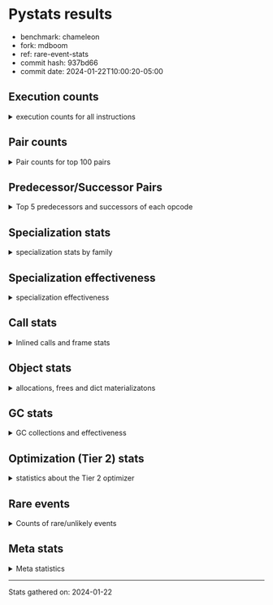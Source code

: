 
# Pystats results

- benchmark: chameleon
- fork: mdboom
- ref: rare-event-stats
- commit hash: 937bd66
- commit date: 2024-01-22T10:00:20-05:00

## Execution counts

<details>
<summary> execution counts for all instructions </summary>

|Name | Count | Self | Cumulative | Miss ratio | 
|---|---:|---:|---:|---:|
| LOAD_FAST | 366,174,080 | 21.8% | 21.8% |  |
| LOAD_CONST | 194,599,760 | 11.6% | 33.3% |  |
| STORE_FAST | 168,366,480 | 10.0% | 43.3% |  |
| PUSH_NULL | 100,496,960 | 6.0% | 49.3% |  |
| IS_OP | 91,528,960 | 5.4% | 54.8% |  |
| LOAD_GLOBAL_MODULE | 88,992,880 | 5.3% | 60.1% |  |
| LOAD_GLOBAL_BUILTIN | 87,052,580 | 5.2% | 65.2% |  |
| POP_JUMP_IF_FALSE | 72,330,320 | 4.3% | 69.5% |  |
| POP_TOP | 52,491,600 | 3.1% | 72.6% |  |
| CALL_BUILTIN_O | 52,482,300 | 3.1% | 75.8% |  |
| LOAD_FAST_LOAD_FAST | 37,136,640 | 2.2% | 78.0% |  |
| RESUME_CHECK | 35,219,040 | 2.1% | 80.1% |  |
| RETURN_VALUE | 34,574,160 | 2.1% | 82.1% |  |
| POP_JUMP_IF_TRUE | 26,241,280 | 1.6% | 83.7% |  |
| CALL_METHOD_DESCRIPTOR_FAST | 20,884,160 | 1.2% | 84.9% | 100.0% |
| LOAD_ATTR_CLASS | 20,487,660 | 1.2% | 86.1% |  |
| CALL_BOUND_METHOD_EXACT_ARGS | 20,482,420 | 1.2% | 87.4% |  |
| POP_JUMP_IF_NONE | 19,845,120 | 1.2% | 88.5% |  |
| STORE_SUBSCR | 14,727,240 | 0.9% | 89.4% |  |
| CALL_PY_EXACT_ARGS | 13,442,460 | 0.8% | 90.2% |  |
| COPY_FREE_VARS | 12,801,360 | 0.8% | 91.0% |  |
| POP_JUMP_IF_NOT_NONE | 12,801,280 | 0.8% | 91.7% |  |
| TO_BOOL_BOOL | 12,801,220 | 0.8% | 92.5% |  |
| CALL_TYPE_1 | 12,799,980 | 0.8% | 93.3% |  |
| CALL_STR_1 | 12,799,960 | 0.8% | 94.0% |  |
| CALL | 8,331,720 | 0.5% | 94.5% |  |
| CALL_BUILTIN_FAST | 8,328,760 | 0.5% | 95.0% |  |
| JUMP_FORWARD | 7,682,560 | 0.5% | 95.5% |  |
| FOR_ITER_LIST | 7,681,240 | 0.5% | 95.9% |  |
| NOP | 7,043,920 | 0.4% | 96.3% |  |
| DELETE_SUBSCR | 7,041,280 | 0.4% | 96.8% |  |
| JUMP_BACKWARD | 7,041,280 | 0.4% | 97.2% |  |
| COMPARE_OP_INT | 7,040,020 | 0.4% | 97.6% |  |
| BINARY_OP_SUBTRACT_INT | 7,039,960 | 0.4% | 98.0% |  |
| BINARY_OP | 6,401,960 | 0.4% | 98.4% |  |
| LOAD_DEREF | 6,400,160 | 0.4% | 98.8% |  |
| BINARY_OP_ADD_INT | 6,399,980 | 0.4% | 99.2% |  |
| BINARY_OP_ADD_UNICODE | 6,399,980 | 0.4% | 99.5% |  |
| INTERPRETER_EXIT | 1,287,760 | 0.1% | 99.6% |  |
| STORE_ATTR_SLOT | 1,285,040 | 0.1% | 99.7% |  |
| EXTENDED_ARG | 1,281,280 | 0.1% | 99.8% |  |
| RETURN_CONST | 645,120 | 0.0% | 99.8% |  |
| BUILD_TUPLE | 643,840 | 0.0% | 99.8% |  |
| CALL_BUILTIN_CLASS | 642,580 | 0.0% | 99.9% |  |
| GET_ITER | 641,360 | 0.0% | 99.9% |  |
| CALL_LEN | 641,260 | 0.0% | 100.0% |  |
| UNPACK_SEQUENCE_TWO_TUPLE | 641,240 | 0.0% | 100.0% |  |
| LOAD_ATTR | 14,160 | 0.0% | 100.0% |  |
| BUILD_MAP | 5,120 | 0.0% | 100.0% |  |
| BINARY_SUBSCR_GETITEM | 5,040 | 0.0% | 100.0% |  |
| MAKE_CELL | 3,840 | 0.0% | 100.0% |  |
| STORE_DEREF | 3,840 | 0.0% | 100.0% |  |
| CALL_FUNCTION_EX | 2,640 | 0.0% | 100.0% |  |
| MAKE_FUNCTION | 2,560 | 0.0% | 100.0% |  |
| DICT_MERGE | 2,560 | 0.0% | 100.0% |  |
| SET_FUNCTION_ATTRIBUTE | 2,560 | 0.0% | 100.0% |  |
| LOAD_ATTR_METHOD_NO_DICT | 2,520 | 0.0% | 100.0% |  |
| LOAD_ATTR_NONDESCRIPTOR_WITH_VALUES | 2,520 | 0.0% | 100.0% |  |
| LOAD_GLOBAL | 1,720 | 0.0% | 100.0% |  |
| FOR_ITER_RANGE | 1,340 | 0.0% | 100.0% |  |
| CALL_KW | 1,280 | 0.0% | 100.0% |  |
| CONTAINS_OP | 1,280 | 0.0% | 100.0% |  |
| BINARY_SUBSCR_DICT | 1,260 | 0.0% | 100.0% |  |
| CALL_PY_WITH_DEFAULTS | 1,260 | 0.0% | 100.0% |  |
| LOAD_ATTR_INSTANCE_VALUE | 1,260 | 0.0% | 100.0% |  |
| LOAD_ATTR_METHOD_WITH_VALUES | 1,260 | 0.0% | 100.0% |  |
| LOAD_SUPER_ATTR_ATTR | 1,260 | 0.0% | 100.0% |  |
| STORE_SUBSCR_DICT | 1,260 | 0.0% | 100.0% |  |
| RESUME | 240 | 0.0% | 100.0% |  |
| BINARY_SUBSCR | 200 | 0.0% | 100.0% |  |
| STORE_ATTR | 160 | 0.0% | 100.0% |  |
| TO_BOOL | 120 | 0.0% | 100.0% |  |
| COMPARE_OP | 120 | 0.0% | 100.0% |  |
| FOR_ITER | 120 | 0.0% | 100.0% |  |
| LOAD_ATTR_MODULE | 120 | 0.0% | 100.0% |  |
| UNPACK_SEQUENCE | 80 | 0.0% | 100.0% |  |
| BINARY_OP_SUBTRACT_FLOAT | 60 | 0.0% | 100.0% |  |
| LOAD_SUPER_ATTR | 40 | 0.0% | 100.0% |  |


</details>

## Pair counts

<details>
<summary> Pair counts for top 100 pairs </summary>

|Pair | Count | Self | Cumulative | 
|---|---:|---:|---:|
| STORE_FAST LOAD_FAST | 131,869,760 | 7.8% | 7.8% |
| LOAD_FAST PUSH_NULL | 92,812,960 | 5.5% | 13.4% |
| PUSH_NULL LOAD_CONST | 74,255,360 | 4.4% | 17.8% |
| IS_OP POP_JUMP_IF_FALSE | 59,528,960 | 3.5% | 21.3% |
| POP_JUMP_IF_FALSE LOAD_FAST | 59,528,960 | 3.5% | 24.8% |
| CALL_BUILTIN_O POP_TOP | 52,481,020 | 3.1% | 28.0% |
| LOAD_FAST LOAD_CONST | 48,009,040 | 2.9% | 30.8% |
| LOAD_CONST CALL_BUILTIN_O | 39,680,840 | 2.4% | 33.2% |
| LOAD_GLOBAL_BUILTIN IS_OP | 38,399,900 | 2.3% | 35.5% |
| LOAD_FAST LOAD_GLOBAL_BUILTIN | 38,399,800 | 2.3% | 37.7% |
| LOAD_FAST RETURN_VALUE | 33,287,760 | 2.0% | 39.7% |
| LOAD_CONST LOAD_CONST | 32,001,280 | 1.9% | 41.6% |
| LOAD_GLOBAL_MODULE IS_OP | 27,528,880 | 1.6% | 43.3% |
| LOAD_FAST LOAD_GLOBAL_MODULE | 27,528,800 | 1.6% | 44.9% |
| LOAD_GLOBAL_BUILTIN LOAD_FAST | 27,523,780 | 1.6% | 46.5% |
| STORE_FAST LOAD_CONST | 26,883,840 | 1.6% | 48.1% |
| POP_TOP LOAD_FAST | 26,246,400 | 1.6% | 49.7% |
| LOAD_GLOBAL_MODULE STORE_FAST | 26,244,940 | 1.6% | 51.3% |
| PUSH_NULL LOAD_FAST | 25,600,080 | 1.5% | 52.8% |
| CALL_METHOD_DESCRIPTOR_FAST STORE_FAST | 20,490,180 | 1.2% | 54.0% |
| LOAD_ATTR_CLASS LOAD_FAST_LOAD_FAST | 20,487,660 | 1.2% | 55.2% |
| LOAD_FAST_LOAD_FAST LOAD_GLOBAL_MODULE | 20,487,640 | 1.2% | 56.4% |
| LOAD_GLOBAL_BUILTIN LOAD_ATTR_CLASS | 20,487,640 | 1.2% | 57.6% |
| LOAD_GLOBAL_MODULE CALL_METHOD_DESCRIPTOR_FAST | 20,487,640 | 1.2% | 58.9% |
| RESUME_CHECK LOAD_GLOBAL_BUILTIN | 20,487,640 | 1.2% | 60.1% |
| CALL_BOUND_METHOD_EXACT_ARGS RESUME_CHECK | 20,482,420 | 1.2% | 61.3% |
| LOAD_CONST CALL_BOUND_METHOD_EXACT_ARGS | 20,482,280 | 1.2% | 62.5% |
| LOAD_FAST POP_JUMP_IF_NONE | 19,845,120 | 1.2% | 63.7% |
| LOAD_CONST STORE_FAST | 19,843,840 | 1.2% | 64.9% |
| LOAD_FAST LOAD_FAST | 19,843,840 | 1.2% | 66.1% |
| POP_TOP LOAD_GLOBAL_MODULE | 19,842,320 | 1.2% | 67.2% |
| RETURN_VALUE STORE_FAST | 19,202,520 | 1.1% | 68.4% |
| IS_OP POP_JUMP_IF_TRUE | 19,200,000 | 1.1% | 69.5% |
| POP_JUMP_IF_TRUE LOAD_FAST | 19,198,720 | 1.1% | 70.7% |
| LOAD_CONST STORE_SUBSCR | 14,081,320 | 0.8% | 71.5% |
| STORE_SUBSCR LOAD_FAST | 14,081,280 | 0.8% | 72.3% |
| RESUME_CHECK LOAD_FAST | 13,447,540 | 0.8% | 73.1% |
| LOAD_CONST LOAD_GLOBAL_MODULE | 13,442,360 | 0.8% | 73.9% |
| COPY_FREE_VARS RESUME_CHECK | 12,801,300 | 0.8% | 74.7% |
| LOAD_FAST POP_JUMP_IF_NOT_NONE | 12,801,280 | 0.8% | 75.5% |
| POP_JUMP_IF_NONE LOAD_FAST | 12,801,280 | 0.8% | 76.2% |
| IS_OP STORE_FAST | 12,800,000 | 0.8% | 77.0% |
| LOAD_FAST STORE_FAST | 12,800,000 | 0.8% | 77.7% |
| LOAD_FAST_LOAD_FAST IS_OP | 12,800,000 | 0.8% | 78.5% |
| POP_JUMP_IF_FALSE LOAD_GLOBAL_BUILTIN | 12,800,000 | 0.8% | 79.3% |
| POP_JUMP_IF_NOT_NONE LOAD_FAST_LOAD_FAST | 12,800,000 | 0.8% | 80.0% |
| CALL_TYPE_1 STORE_FAST | 12,799,980 | 0.8% | 80.8% |
| LOAD_FAST CALL_TYPE_1 | 12,799,960 | 0.8% | 81.5% |
| CALL_PY_EXACT_ARGS COPY_FREE_VARS | 12,799,960 | 0.8% | 82.3% |
| TO_BOOL_BOOL POP_JUMP_IF_FALSE | 12,799,960 | 0.8% | 83.1% |
| LOAD_FAST TO_BOOL_BOOL | 12,799,920 | 0.8% | 83.8% |
| LOAD_CONST LOAD_FAST | 7,687,680 | 0.5% | 84.3% |
| STORE_FAST LOAD_GLOBAL_MODULE | 7,684,880 | 0.5% | 84.7% |
| CALL_BUILTIN_FAST STORE_FAST | 7,682,480 | 0.5% | 85.2% |
| LOAD_FAST CALL | 7,043,000 | 0.4% | 85.6% |
| DELETE_SUBSCR JUMP_FORWARD | 7,041,280 | 0.4% | 86.0% |
| RETURN_VALUE LOAD_CONST | 7,041,280 | 0.4% | 86.5% |
| JUMP_FORWARD LOAD_FAST | 7,041,280 | 0.4% | 86.9% |
| LOAD_CONST DELETE_SUBSCR | 7,041,280 | 0.4% | 87.3% |
| LOAD_GLOBAL_MODULE CALL_BUILTIN_FAST | 7,041,160 | 0.4% | 87.7% |
| LOAD_CONST COMPARE_OP_INT | 7,039,960 | 0.4% | 88.1% |
| BINARY_OP_SUBTRACT_INT STORE_FAST | 7,039,960 | 0.4% | 88.5% |
| COMPARE_OP_INT POP_JUMP_IF_TRUE | 7,039,960 | 0.4% | 89.0% |
| FOR_ITER_LIST STORE_FAST | 7,039,960 | 0.4% | 89.4% |
| LOAD_CONST BINARY_OP_SUBTRACT_INT | 7,039,920 | 0.4% | 89.8% |
| LOAD_CONST CALL_PY_EXACT_ARGS | 7,039,920 | 0.4% | 90.2% |
| LOAD_FAST CALL_BUILTIN_O | 6,401,240 | 0.4% | 90.6% |
| NOP LOAD_DEREF | 6,400,080 | 0.4% | 91.0% |
| LOAD_DEREF PUSH_NULL | 6,400,080 | 0.4% | 91.4% |
| LOAD_FAST BINARY_OP | 6,400,040 | 0.4% | 91.7% |
| CALL LOAD_CONST | 6,400,000 | 0.4% | 92.1% |
| LOAD_CONST IS_OP | 6,400,000 | 0.4% | 92.5% |
| LOAD_FAST IS_OP | 6,400,000 | 0.4% | 92.9% |
| POP_JUMP_IF_NONE NOP | 6,400,000 | 0.4% | 93.3% |
| JUMP_BACKWARD FOR_ITER_LIST | 6,399,980 | 0.4% | 93.6% |
| BINARY_OP_ADD_INT STORE_FAST | 6,399,980 | 0.4% | 94.0% |
| BINARY_OP_ADD_UNICODE STORE_FAST | 6,399,980 | 0.4% | 94.4% |
| CALL_STR_1 STORE_FAST | 6,399,980 | 0.4% | 94.8% |
| RETURN_VALUE CALL_STR_1 | 6,399,960 | 0.4% | 95.2% |
| BINARY_OP CALL_BUILTIN_O | 6,399,960 | 0.4% | 95.5% |
| LOAD_CONST BINARY_OP_ADD_INT | 6,399,960 | 0.4% | 95.9% |
| LOAD_CONST LOAD_GLOBAL_BUILTIN | 6,399,960 | 0.4% | 96.3% |
| LOAD_FAST CALL_STR_1 | 6,399,960 | 0.4% | 96.7% |
| POP_JUMP_IF_TRUE LOAD_GLOBAL_BUILTIN | 6,399,960 | 0.4% | 97.1% |
| CALL_STR_1 BINARY_OP_ADD_UNICODE | 6,399,960 | 0.4% | 97.5% |
| LOAD_GLOBAL_MODULE CALL_PY_EXACT_ARGS | 6,399,960 | 0.4% | 97.8% |
| POP_TOP JUMP_BACKWARD | 5,761,280 | 0.3% | 98.2% |
| CACHE RESUME_CHECK | 1,286,360 | 0.1% | 98.3% |
| LOAD_FAST_LOAD_FAST STORE_ATTR_SLOT | 1,282,480 | 0.1% | 98.3% |
| STORE_FAST LOAD_GLOBAL_BUILTIN | 1,282,480 | 0.1% | 98.4% |
| RETURN_VALUE PUSH_NULL | 1,281,280 | 0.1% | 98.5% |
| RETURN_VALUE INTERPRETER_EXIT | 645,200 | 0.0% | 98.5% |
| LOAD_GLOBAL_MODULE LOAD_FAST | 645,040 | 0.0% | 98.6% |
| LOAD_FAST CALL_BUILTIN_FAST | 643,720 | 0.0% | 98.6% |
| RETURN_CONST INTERPRETER_EXIT | 642,560 | 0.0% | 98.6% |
| LOAD_GLOBAL_MODULE LOAD_FAST_LOAD_FAST | 642,520 | 0.0% | 98.7% |
| STORE_ATTR_SLOT RETURN_CONST | 642,520 | 0.0% | 98.7% |
| CALL_PY_EXACT_ARGS RESUME_CHECK | 642,500 | 0.0% | 98.7% |
| CALL STORE_FAST | 641,600 | 0.0% | 98.8% |
| PUSH_NULL CALL | 641,520 | 0.0% | 98.8% |


</details>

## Predecessor/Successor Pairs

<details>
<summary> Top 5 predecessors and successors of each opcode </summary>

### CACHE

<details>
<summary> Successors and predecessors for CACHE </summary>

|Successors | Count | Percentage | 
|---|---:|---:|
| RESUME_CHECK | 1,286,360 | 99.9% |
| COPY_FREE_VARS | 1,280 | 0.1% |
| RESUME | 120 | 0.0% |


</details>

### BINARY_SUBSCR

<details>
<summary> Successors and predecessors for BINARY_SUBSCR </summary>

|Predecessors | Count | Percentage | 
|---|---:|---:|
| LOAD_CONST | 200 | 100.0% |

|Successors | Count | Percentage | 
|---|---:|---:|
| BINARY_SUBSCR_GETITEM | 80 | 40.0% |
| STORE_FAST | 60 | 30.0% |
| STORE_DEREF | 40 | 20.0% |
| BINARY_SUBSCR_DICT | 20 | 10.0% |


</details>

### DELETE_SUBSCR

<details>
<summary> Successors and predecessors for DELETE_SUBSCR </summary>

|Predecessors | Count | Percentage | 
|---|---:|---:|
| LOAD_CONST | 7,041,280 | 100.0% |

|Successors | Count | Percentage | 
|---|---:|---:|
| JUMP_FORWARD | 7,041,280 | 100.0% |


</details>

### GET_ITER

<details>
<summary> Successors and predecessors for GET_ITER </summary>

|Predecessors | Count | Percentage | 
|---|---:|---:|
| LOAD_FAST | 641,360 | 100.0% |

|Successors | Count | Percentage | 
|---|---:|---:|
| FOR_ITER_LIST | 639,980 | 99.8% |
| EXTENDED_ARG | 1,280 | 0.2% |
| FOR_ITER_RANGE | 60 | 0.0% |
| FOR_ITER | 40 | 0.0% |


</details>

### INTERPRETER_EXIT

<details>
<summary> Successors and predecessors for INTERPRETER_EXIT </summary>

|Predecessors | Count | Percentage | 
|---|---:|---:|
| RETURN_VALUE | 645,200 | 50.1% |
| RETURN_CONST | 642,560 | 49.9% |


</details>

### MAKE_FUNCTION

<details>
<summary> Successors and predecessors for MAKE_FUNCTION </summary>

|Predecessors | Count | Percentage | 
|---|---:|---:|
| LOAD_CONST | 2,560 | 100.0% |

|Successors | Count | Percentage | 
|---|---:|---:|
| SET_FUNCTION_ATTRIBUTE | 2,560 | 100.0% |


</details>

### NOP

<details>
<summary> Successors and predecessors for NOP </summary>

|Predecessors | Count | Percentage | 
|---|---:|---:|
| POP_JUMP_IF_NONE | 6,400,000 | 90.9% |
| RESUME_CHECK | 641,260 | 9.1% |
| STORE_FAST | 2,560 | 0.0% |
| POP_TOP | 80 | 0.0% |
| RESUME | 20 | 0.0% |

|Successors | Count | Percentage | 
|---|---:|---:|
| LOAD_DEREF | 6,400,080 | 90.9% |
| LOAD_GLOBAL_BUILTIN | 639,960 | 9.1% |
| LOAD_FAST | 2,560 | 0.0% |
| LOAD_GLOBAL_MODULE | 1,280 | 0.0% |
| LOAD_GLOBAL | 40 | 0.0% |


</details>

### POP_TOP

<details>
<summary> Successors and predecessors for POP_TOP </summary>

|Predecessors | Count | Percentage | 
|---|---:|---:|
| CALL_BUILTIN_O | 52,481,020 | 100.0% |
| CALL_BUILTIN_FAST | 6,300 | 0.0% |
| RETURN_CONST | 2,560 | 0.0% |
| CALL | 1,720 | 0.0% |

|Successors | Count | Percentage | 
|---|---:|---:|
| LOAD_FAST | 26,246,400 | 50.0% |
| LOAD_GLOBAL_MODULE | 19,842,320 | 37.8% |
| JUMP_BACKWARD | 5,761,280 | 11.0% |
| EXTENDED_ARG | 638,720 | 1.2% |
| LOAD_CONST | 1,280 | 0.0% |


</details>

### PUSH_NULL

<details>
<summary> Successors and predecessors for PUSH_NULL </summary>

|Predecessors | Count | Percentage | 
|---|---:|---:|
| LOAD_FAST | 92,812,960 | 92.4% |
| LOAD_DEREF | 6,400,080 | 6.4% |
| RETURN_VALUE | 1,281,280 | 1.3% |
| LOAD_ATTR | 1,300 | 0.0% |
| LOAD_SUPER_ATTR_ATTR | 1,260 | 0.0% |

|Successors | Count | Percentage | 
|---|---:|---:|
| LOAD_CONST | 74,255,360 | 73.9% |
| LOAD_FAST | 25,600,080 | 25.5% |
| CALL | 641,520 | 0.6% |


</details>

### RETURN_VALUE

<details>
<summary> Successors and predecessors for RETURN_VALUE </summary>

|Predecessors | Count | Percentage | 
|---|---:|---:|
| LOAD_FAST | 33,287,760 | 96.3% |
| BUILD_TUPLE | 641,280 | 1.9% |
| CALL_BUILTIN_FAST | 639,980 | 1.9% |
| CALL_FUNCTION_EX | 2,560 | 0.0% |
| RETURN_VALUE | 1,280 | 0.0% |

|Successors | Count | Percentage | 
|---|---:|---:|
| STORE_FAST | 19,202,520 | 55.5% |
| LOAD_CONST | 7,041,280 | 20.4% |
| CALL_STR_1 | 6,399,960 | 18.5% |
| PUSH_NULL | 1,281,280 | 3.7% |
| INTERPRETER_EXIT | 645,200 | 1.9% |


</details>

### STORE_SUBSCR

<details>
<summary> Successors and predecessors for STORE_SUBSCR </summary>

|Predecessors | Count | Percentage | 
|---|---:|---:|
| LOAD_CONST | 14,081,320 | 95.6% |
| LOAD_FAST_LOAD_FAST | 641,280 | 4.4% |
| STORE_SUBSCR | 4,640 | 0.0% |

|Successors | Count | Percentage | 
|---|---:|---:|
| LOAD_FAST | 14,081,280 | 95.6% |
| LOAD_FAST_LOAD_FAST | 641,280 | 4.4% |
| STORE_SUBSCR | 4,640 | 0.0% |
| LOAD_GLOBAL | 20 | 0.0% |
| STORE_SUBSCR_DICT | 20 | 0.0% |


</details>

### TO_BOOL

<details>
<summary> Successors and predecessors for TO_BOOL </summary>

|Predecessors | Count | Percentage | 
|---|---:|---:|
| LOAD_FAST | 80 | 66.7% |
| LOAD_ATTR | 40 | 33.3% |

|Successors | Count | Percentage | 
|---|---:|---:|
| TO_BOOL_BOOL | 60 | 50.0% |
| POP_JUMP_IF_FALSE | 40 | 33.3% |
| POP_JUMP_IF_TRUE | 20 | 16.7% |


</details>

### BINARY_OP

<details>
<summary> Successors and predecessors for BINARY_OP </summary>

|Predecessors | Count | Percentage | 
|---|---:|---:|
| LOAD_FAST | 6,400,040 | 100.0% |
| BINARY_OP | 1,760 | 0.0% |
| LOAD_CONST | 120 | 0.0% |
| CALL | 20 | 0.0% |
| CALL_STR_1 | 20 | 0.0% |

|Successors | Count | Percentage | 
|---|---:|---:|
| CALL_BUILTIN_O | 6,399,960 | 100.0% |
| BINARY_OP | 1,760 | 0.0% |
| STORE_FAST | 100 | 0.0% |
| CALL | 40 | 0.0% |
| BINARY_OP_SUBTRACT_INT | 40 | 0.0% |


</details>

### BUILD_MAP

<details>
<summary> Successors and predecessors for BUILD_MAP </summary>

|Predecessors | Count | Percentage | 
|---|---:|---:|
| LOAD_CONST | 2,560 | 50.0% |
| STORE_FAST | 1,280 | 25.0% |
| LOAD_GLOBAL_MODULE | 1,260 | 24.6% |
| LOAD_GLOBAL | 20 | 0.4% |

|Successors | Count | Percentage | 
|---|---:|---:|
| LOAD_FAST | 2,560 | 50.0% |
| CALL | 1,280 | 25.0% |
| STORE_FAST | 1,280 | 25.0% |


</details>

### BUILD_TUPLE

<details>
<summary> Successors and predecessors for BUILD_TUPLE </summary>

|Predecessors | Count | Percentage | 
|---|---:|---:|
| LOAD_FAST_LOAD_FAST | 641,280 | 99.6% |
| LOAD_FAST | 2,560 | 0.4% |

|Successors | Count | Percentage | 
|---|---:|---:|
| RETURN_VALUE | 641,280 | 99.6% |
| LOAD_CONST | 2,560 | 0.4% |


</details>

### CALL

<details>
<summary> Successors and predecessors for CALL </summary>

|Predecessors | Count | Percentage | 
|---|---:|---:|
| LOAD_FAST | 7,043,000 | 84.5% |
| PUSH_NULL | 641,520 | 7.7% |
| LOAD_FAST_LOAD_FAST | 641,320 | 7.7% |
| CALL | 3,240 | 0.0% |
| BUILD_MAP | 1,280 | 0.0% |

|Successors | Count | Percentage | 
|---|---:|---:|
| LOAD_CONST | 6,400,000 | 76.8% |
| STORE_FAST | 641,600 | 7.7% |
| LOAD_FAST_LOAD_FAST | 641,280 | 7.7% |
| UNPACK_SEQUENCE_TWO_TUPLE | 641,200 | 7.7% |
| CALL | 3,240 | 0.0% |


</details>

### CALL_FUNCTION_EX

<details>
<summary> Successors and predecessors for CALL_FUNCTION_EX </summary>

|Predecessors | Count | Percentage | 
|---|---:|---:|
| DICT_MERGE | 2,560 | 97.0% |
| LOAD_FAST | 80 | 3.0% |

|Successors | Count | Percentage | 
|---|---:|---:|
| RETURN_VALUE | 2,560 | 97.0% |
| COPY_FREE_VARS | 80 | 3.0% |


</details>

### CALL_KW

<details>
<summary> Successors and predecessors for CALL_KW </summary>

|Predecessors | Count | Percentage | 
|---|---:|---:|
| LOAD_CONST | 1,280 | 100.0% |

|Successors | Count | Percentage | 
|---|---:|---:|
| CALL_BUILTIN_FAST | 1,240 | 96.9% |
| CALL | 40 | 3.1% |


</details>

### COMPARE_OP

<details>
<summary> Successors and predecessors for COMPARE_OP </summary>

|Predecessors | Count | Percentage | 
|---|---:|---:|
| LOAD_CONST | 120 | 100.0% |

|Successors | Count | Percentage | 
|---|---:|---:|
| COMPARE_OP_INT | 60 | 50.0% |
| POP_JUMP_IF_TRUE | 40 | 33.3% |
| POP_JUMP_IF_FALSE | 20 | 16.7% |


</details>

### CONTAINS_OP

<details>
<summary> Successors and predecessors for CONTAINS_OP </summary>

|Predecessors | Count | Percentage | 
|---|---:|---:|
| LOAD_FAST | 1,280 | 100.0% |

|Successors | Count | Percentage | 
|---|---:|---:|
| POP_JUMP_IF_FALSE | 1,280 | 100.0% |


</details>

### COPY_FREE_VARS

<details>
<summary> Successors and predecessors for COPY_FREE_VARS </summary>

|Predecessors | Count | Percentage | 
|---|---:|---:|
| CALL_PY_EXACT_ARGS | 12,799,960 | 100.0% |
| CACHE | 1,280 | 0.0% |
| CALL_FUNCTION_EX | 80 | 0.0% |
| CALL | 40 | 0.0% |

|Successors | Count | Percentage | 
|---|---:|---:|
| RESUME_CHECK | 12,801,300 | 100.0% |
| RESUME | 60 | 0.0% |


</details>

### DICT_MERGE

<details>
<summary> Successors and predecessors for DICT_MERGE </summary>

|Predecessors | Count | Percentage | 
|---|---:|---:|
| LOAD_FAST | 2,560 | 100.0% |

|Successors | Count | Percentage | 
|---|---:|---:|
| CALL_FUNCTION_EX | 2,560 | 100.0% |


</details>

### EXTENDED_ARG

<details>
<summary> Successors and predecessors for EXTENDED_ARG </summary>

|Predecessors | Count | Percentage | 
|---|---:|---:|
| JUMP_BACKWARD | 640,000 | 50.0% |
| POP_TOP | 638,720 | 49.9% |
| GET_ITER | 1,280 | 0.1% |
| POP_JUMP_IF_TRUE | 1,280 | 0.1% |

|Successors | Count | Percentage | 
|---|---:|---:|
| FOR_ITER_LIST | 641,240 | 50.0% |
| JUMP_BACKWARD | 640,000 | 50.0% |
| FOR_ITER | 40 | 0.0% |


</details>

### FOR_ITER

<details>
<summary> Successors and predecessors for FOR_ITER </summary>

|Predecessors | Count | Percentage | 
|---|---:|---:|
| GET_ITER | 40 | 33.3% |
| EXTENDED_ARG | 40 | 33.3% |
| JUMP_BACKWARD | 40 | 33.3% |

|Successors | Count | Percentage | 
|---|---:|---:|
| STORE_FAST | 60 | 50.0% |
| FOR_ITER_LIST | 40 | 33.3% |
| FOR_ITER_RANGE | 20 | 16.7% |


</details>

### IS_OP

<details>
<summary> Successors and predecessors for IS_OP </summary>

|Predecessors | Count | Percentage | 
|---|---:|---:|
| LOAD_GLOBAL_BUILTIN | 38,399,900 | 42.0% |
| LOAD_GLOBAL_MODULE | 27,528,880 | 30.1% |
| LOAD_FAST_LOAD_FAST | 12,800,000 | 14.0% |
| LOAD_CONST | 6,400,000 | 7.0% |
| LOAD_FAST | 6,400,000 | 7.0% |

|Successors | Count | Percentage | 
|---|---:|---:|
| POP_JUMP_IF_FALSE | 59,528,960 | 65.0% |
| POP_JUMP_IF_TRUE | 19,200,000 | 21.0% |
| STORE_FAST | 12,800,000 | 14.0% |


</details>

### JUMP_BACKWARD

<details>
<summary> Successors and predecessors for JUMP_BACKWARD </summary>

|Predecessors | Count | Percentage | 
|---|---:|---:|
| POP_TOP | 5,761,280 | 81.8% |
| EXTENDED_ARG | 640,000 | 9.1% |
| POP_JUMP_IF_TRUE | 640,000 | 9.1% |

|Successors | Count | Percentage | 
|---|---:|---:|
| FOR_ITER_LIST | 6,399,980 | 90.9% |
| EXTENDED_ARG | 640,000 | 9.1% |
| FOR_ITER_RANGE | 1,260 | 0.0% |
| FOR_ITER | 40 | 0.0% |


</details>

### JUMP_FORWARD

<details>
<summary> Successors and predecessors for JUMP_FORWARD </summary>

|Predecessors | Count | Percentage | 
|---|---:|---:|
| DELETE_SUBSCR | 7,041,280 | 91.7% |
| CALL_BUILTIN_CLASS | 641,260 | 8.3% |
| CALL | 20 | 0.0% |

|Successors | Count | Percentage | 
|---|---:|---:|
| LOAD_FAST | 7,041,280 | 91.7% |
| STORE_FAST | 641,280 | 8.3% |


</details>

### LOAD_ATTR

<details>
<summary> Successors and predecessors for LOAD_ATTR </summary>

|Predecessors | Count | Percentage | 
|---|---:|---:|
| LOAD_FAST | 13,040 | 92.1% |
| LOAD_ATTR | 1,000 | 7.1% |
| LOAD_GLOBAL | 60 | 0.4% |
| LOAD_GLOBAL_MODULE | 40 | 0.3% |
| LOAD_GLOBAL_BUILTIN | 20 | 0.1% |

|Successors | Count | Percentage | 
|---|---:|---:|
| STORE_FAST | 6,440 | 45.5% |
| LOAD_FAST | 2,560 | 18.1% |
| PUSH_NULL | 1,300 | 9.2% |
| CALL_BUILTIN_CLASS | 1,240 | 8.8% |
| TO_BOOL_BOOL | 1,240 | 8.8% |


</details>

### LOAD_CONST

<details>
<summary> Successors and predecessors for LOAD_CONST </summary>

|Predecessors | Count | Percentage | 
|---|---:|---:|
| PUSH_NULL | 74,255,360 | 38.2% |
| LOAD_FAST | 48,009,040 | 24.7% |
| LOAD_CONST | 32,001,280 | 16.4% |
| STORE_FAST | 26,883,840 | 13.8% |
| RETURN_VALUE | 7,041,280 | 3.6% |

|Successors | Count | Percentage | 
|---|---:|---:|
| CALL_BUILTIN_O | 39,680,840 | 20.4% |
| LOAD_CONST | 32,001,280 | 16.4% |
| CALL_BOUND_METHOD_EXACT_ARGS | 20,482,280 | 10.5% |
| STORE_FAST | 19,843,840 | 10.2% |
| STORE_SUBSCR | 14,081,320 | 7.2% |


</details>

### LOAD_DEREF

<details>
<summary> Successors and predecessors for LOAD_DEREF </summary>

|Predecessors | Count | Percentage | 
|---|---:|---:|
| NOP | 6,400,080 | 100.0% |
| STORE_FAST | 80 | 0.0% |

|Successors | Count | Percentage | 
|---|---:|---:|
| PUSH_NULL | 6,400,080 | 100.0% |
| STORE_FAST | 80 | 0.0% |


</details>

### LOAD_FAST

<details>
<summary> Successors and predecessors for LOAD_FAST </summary>

|Predecessors | Count | Percentage | 
|---|---:|---:|
| STORE_FAST | 131,869,760 | 36.0% |
| POP_JUMP_IF_FALSE | 59,528,960 | 16.3% |
| LOAD_GLOBAL_BUILTIN | 27,523,780 | 7.5% |
| POP_TOP | 26,246,400 | 7.2% |
| PUSH_NULL | 25,600,080 | 7.0% |

|Successors | Count | Percentage | 
|---|---:|---:|
| PUSH_NULL | 92,812,960 | 25.3% |
| LOAD_CONST | 48,009,040 | 13.1% |
| LOAD_GLOBAL_BUILTIN | 38,399,800 | 10.5% |
| RETURN_VALUE | 33,287,760 | 9.1% |
| LOAD_GLOBAL_MODULE | 27,528,800 | 7.5% |


</details>

### LOAD_FAST_LOAD_FAST

<details>
<summary> Successors and predecessors for LOAD_FAST_LOAD_FAST </summary>

|Predecessors | Count | Percentage | 
|---|---:|---:|
| LOAD_ATTR_CLASS | 20,487,660 | 55.2% |
| POP_JUMP_IF_NOT_NONE | 12,800,000 | 34.5% |
| LOAD_GLOBAL_MODULE | 642,520 | 1.7% |
| STORE_SUBSCR | 641,280 | 1.7% |
| CALL | 641,280 | 1.7% |

|Successors | Count | Percentage | 
|---|---:|---:|
| LOAD_GLOBAL_MODULE | 20,487,640 | 55.2% |
| IS_OP | 12,800,000 | 34.5% |
| STORE_ATTR_SLOT | 1,282,480 | 3.5% |
| CALL | 641,320 | 1.7% |
| STORE_SUBSCR | 641,280 | 1.7% |


</details>

### LOAD_GLOBAL

<details>
<summary> Successors and predecessors for LOAD_GLOBAL </summary>

|Predecessors | Count | Percentage | 
|---|---:|---:|
| LOAD_FAST | 360 | 20.9% |
| STORE_FAST | 320 | 18.6% |
| POP_TOP | 240 | 14.0% |
| LOAD_CONST | 240 | 14.0% |
| POP_JUMP_IF_FALSE | 120 | 7.0% |

|Successors | Count | Percentage | 
|---|---:|---:|
| LOAD_GLOBAL_MODULE | 560 | 32.6% |
| LOAD_GLOBAL_BUILTIN | 300 | 17.4% |
| LOAD_FAST | 220 | 12.8% |
| IS_OP | 180 | 10.5% |
| STORE_FAST | 180 | 10.5% |


</details>

### LOAD_SUPER_ATTR

<details>
<summary> Successors and predecessors for LOAD_SUPER_ATTR </summary>

|Predecessors | Count | Percentage | 
|---|---:|---:|
| LOAD_FAST | 40 | 100.0% |

|Successors | Count | Percentage | 
|---|---:|---:|
| PUSH_NULL | 20 | 50.0% |
| LOAD_SUPER_ATTR_ATTR | 20 | 50.0% |


</details>

### MAKE_CELL

<details>
<summary> Successors and predecessors for MAKE_CELL </summary>

|Predecessors | Count | Percentage | 
|---|---:|---:|
| MAKE_CELL | 2,560 | 66.7% |
| CALL_PY_WITH_DEFAULTS | 1,260 | 32.8% |
| CALL | 20 | 0.5% |

|Successors | Count | Percentage | 
|---|---:|---:|
| MAKE_CELL | 2,560 | 66.7% |
| RESUME_CHECK | 1,260 | 32.8% |
| RESUME | 20 | 0.5% |


</details>

### POP_JUMP_IF_FALSE

<details>
<summary> Successors and predecessors for POP_JUMP_IF_FALSE </summary>

|Predecessors | Count | Percentage | 
|---|---:|---:|
| IS_OP | 59,528,960 | 82.3% |
| TO_BOOL_BOOL | 12,799,960 | 17.7% |
| CONTAINS_OP | 1,280 | 0.0% |
| COMPARE_OP_INT | 60 | 0.0% |
| TO_BOOL | 40 | 0.0% |

|Successors | Count | Percentage | 
|---|---:|---:|
| LOAD_FAST | 59,528,960 | 82.3% |
| LOAD_GLOBAL_BUILTIN | 12,800,000 | 17.7% |
| LOAD_GLOBAL_MODULE | 1,240 | 0.0% |
| LOAD_GLOBAL | 120 | 0.0% |


</details>

### POP_JUMP_IF_NONE

<details>
<summary> Successors and predecessors for POP_JUMP_IF_NONE </summary>

|Predecessors | Count | Percentage | 
|---|---:|---:|
| LOAD_FAST | 19,845,120 | 100.0% |

|Successors | Count | Percentage | 
|---|---:|---:|
| LOAD_FAST | 12,801,280 | 64.5% |
| NOP | 6,400,000 | 32.2% |
| LOAD_GLOBAL_BUILTIN | 641,240 | 3.2% |
| LOAD_CONST | 1,280 | 0.0% |
| LOAD_GLOBAL_MODULE | 1,240 | 0.0% |


</details>

### POP_JUMP_IF_NOT_NONE

<details>
<summary> Successors and predecessors for POP_JUMP_IF_NOT_NONE </summary>

|Predecessors | Count | Percentage | 
|---|---:|---:|
| LOAD_FAST | 12,801,280 | 100.0% |

|Successors | Count | Percentage | 
|---|---:|---:|
| LOAD_FAST_LOAD_FAST | 12,800,000 | 100.0% |
| LOAD_FAST | 1,280 | 0.0% |


</details>

### POP_JUMP_IF_TRUE

<details>
<summary> Successors and predecessors for POP_JUMP_IF_TRUE </summary>

|Predecessors | Count | Percentage | 
|---|---:|---:|
| IS_OP | 19,200,000 | 73.2% |
| COMPARE_OP_INT | 7,039,960 | 26.8% |
| TO_BOOL_BOOL | 1,260 | 0.0% |
| COMPARE_OP | 40 | 0.0% |
| TO_BOOL | 20 | 0.0% |

|Successors | Count | Percentage | 
|---|---:|---:|
| LOAD_FAST | 19,198,720 | 73.2% |
| LOAD_GLOBAL_BUILTIN | 6,399,960 | 24.4% |
| JUMP_BACKWARD | 640,000 | 2.4% |
| EXTENDED_ARG | 1,280 | 0.0% |
| RETURN_CONST | 1,280 | 0.0% |


</details>

### RETURN_CONST

<details>
<summary> Successors and predecessors for RETURN_CONST </summary>

|Predecessors | Count | Percentage | 
|---|---:|---:|
| STORE_ATTR_SLOT | 642,520 | 99.6% |
| POP_TOP | 1,280 | 0.2% |
| POP_JUMP_IF_TRUE | 1,280 | 0.2% |
| STORE_ATTR | 40 | 0.0% |

|Successors | Count | Percentage | 
|---|---:|---:|
| INTERPRETER_EXIT | 642,560 | 99.6% |
| POP_TOP | 2,560 | 0.4% |


</details>

### SET_FUNCTION_ATTRIBUTE

<details>
<summary> Successors and predecessors for SET_FUNCTION_ATTRIBUTE </summary>

|Predecessors | Count | Percentage | 
|---|---:|---:|
| MAKE_FUNCTION | 2,560 | 100.0% |

|Successors | Count | Percentage | 
|---|---:|---:|
| STORE_FAST | 2,560 | 100.0% |


</details>

### STORE_ATTR

<details>
<summary> Successors and predecessors for STORE_ATTR </summary>

|Predecessors | Count | Percentage | 
|---|---:|---:|
| LOAD_FAST | 80 | 50.0% |
| LOAD_FAST_LOAD_FAST | 80 | 50.0% |

|Successors | Count | Percentage | 
|---|---:|---:|
| STORE_ATTR_SLOT | 80 | 50.0% |
| RETURN_CONST | 40 | 25.0% |
| LOAD_FAST | 20 | 12.5% |
| LOAD_FAST_LOAD_FAST | 20 | 12.5% |


</details>

### STORE_DEREF

<details>
<summary> Successors and predecessors for STORE_DEREF </summary>

|Predecessors | Count | Percentage | 
|---|---:|---:|
| RETURN_VALUE | 2,520 | 65.6% |
| LOAD_GLOBAL_MODULE | 1,260 | 32.8% |
| BINARY_SUBSCR | 40 | 1.0% |
| LOAD_GLOBAL | 20 | 0.5% |

|Successors | Count | Percentage | 
|---|---:|---:|
| LOAD_FAST | 3,840 | 100.0% |


</details>

### STORE_FAST

<details>
<summary> Successors and predecessors for STORE_FAST </summary>

|Predecessors | Count | Percentage | 
|---|---:|---:|
| LOAD_GLOBAL_MODULE | 26,244,940 | 15.6% |
| CALL_METHOD_DESCRIPTOR_FAST | 20,490,180 | 12.2% |
| LOAD_CONST | 19,843,840 | 11.8% |
| RETURN_VALUE | 19,202,520 | 11.4% |
| IS_OP | 12,800,000 | 7.6% |

|Successors | Count | Percentage | 
|---|---:|---:|
| LOAD_FAST | 131,869,760 | 78.3% |
| LOAD_CONST | 26,883,840 | 16.0% |
| LOAD_GLOBAL_MODULE | 7,684,880 | 4.6% |
| LOAD_GLOBAL_BUILTIN | 1,282,480 | 0.8% |
| STORE_FAST | 641,280 | 0.4% |


</details>

### UNPACK_SEQUENCE

<details>
<summary> Successors and predecessors for UNPACK_SEQUENCE </summary>

|Predecessors | Count | Percentage | 
|---|---:|---:|
| CALL | 80 | 100.0% |

|Successors | Count | Percentage | 
|---|---:|---:|
| STORE_FAST | 40 | 50.0% |
| UNPACK_SEQUENCE_TWO_TUPLE | 40 | 50.0% |


</details>

### RESUME

<details>
<summary> Successors and predecessors for RESUME </summary>

|Predecessors | Count | Percentage | 
|---|---:|---:|
| CACHE | 120 | 50.0% |
| COPY_FREE_VARS | 60 | 25.0% |
| CALL | 40 | 16.7% |
| MAKE_CELL | 20 | 8.3% |

|Successors | Count | Percentage | 
|---|---:|---:|
| LOAD_FAST | 140 | 58.3% |
| LOAD_GLOBAL | 60 | 25.0% |
| NOP | 20 | 8.3% |
| LOAD_FAST_LOAD_FAST | 20 | 8.3% |


</details>

### BINARY_OP_ADD_INT

<details>
<summary> Successors and predecessors for BINARY_OP_ADD_INT </summary>

|Predecessors | Count | Percentage | 
|---|---:|---:|
| LOAD_CONST | 6,399,960 | 100.0% |
| BINARY_OP | 20 | 0.0% |

|Successors | Count | Percentage | 
|---|---:|---:|
| STORE_FAST | 6,399,980 | 100.0% |


</details>

### BINARY_OP_ADD_UNICODE

<details>
<summary> Successors and predecessors for BINARY_OP_ADD_UNICODE </summary>

|Predecessors | Count | Percentage | 
|---|---:|---:|
| CALL_STR_1 | 6,399,960 | 100.0% |
| BINARY_OP | 20 | 0.0% |

|Successors | Count | Percentage | 
|---|---:|---:|
| STORE_FAST | 6,399,980 | 100.0% |


</details>

### BINARY_OP_SUBTRACT_FLOAT

<details>
<summary> Successors and predecessors for BINARY_OP_SUBTRACT_FLOAT </summary>

|Predecessors | Count | Percentage | 
|---|---:|---:|
| LOAD_FAST | 40 | 66.7% |
| BINARY_OP | 20 | 33.3% |

|Successors | Count | Percentage | 
|---|---:|---:|
| STORE_FAST | 60 | 100.0% |


</details>

### BINARY_OP_SUBTRACT_INT

<details>
<summary> Successors and predecessors for BINARY_OP_SUBTRACT_INT </summary>

|Predecessors | Count | Percentage | 
|---|---:|---:|
| LOAD_CONST | 7,039,920 | 100.0% |
| BINARY_OP | 40 | 0.0% |

|Successors | Count | Percentage | 
|---|---:|---:|
| STORE_FAST | 7,039,960 | 100.0% |


</details>

### BINARY_SUBSCR_DICT

<details>
<summary> Successors and predecessors for BINARY_SUBSCR_DICT </summary>

|Predecessors | Count | Percentage | 
|---|---:|---:|
| LOAD_CONST | 1,240 | 98.4% |
| BINARY_SUBSCR | 20 | 1.6% |

|Successors | Count | Percentage | 
|---|---:|---:|
| STORE_FAST | 1,260 | 100.0% |


</details>

### BINARY_SUBSCR_GETITEM

<details>
<summary> Successors and predecessors for BINARY_SUBSCR_GETITEM </summary>

|Predecessors | Count | Percentage | 
|---|---:|---:|
| LOAD_CONST | 4,960 | 98.4% |
| BINARY_SUBSCR | 80 | 1.6% |

|Successors | Count | Percentage | 
|---|---:|---:|
| RESUME_CHECK | 5,040 | 100.0% |


</details>

### CALL_BOUND_METHOD_EXACT_ARGS

<details>
<summary> Successors and predecessors for CALL_BOUND_METHOD_EXACT_ARGS </summary>

|Predecessors | Count | Percentage | 
|---|---:|---:|
| LOAD_CONST | 20,482,280 | 100.0% |
| CALL | 140 | 0.0% |

|Successors | Count | Percentage | 
|---|---:|---:|
| RESUME_CHECK | 20,482,420 | 100.0% |


</details>

### CALL_BUILTIN_CLASS

<details>
<summary> Successors and predecessors for CALL_BUILTIN_CLASS </summary>

|Predecessors | Count | Percentage | 
|---|---:|---:|
| LOAD_FAST | 641,280 | 99.8% |
| LOAD_ATTR | 1,240 | 0.2% |
| CALL | 60 | 0.0% |

|Successors | Count | Percentage | 
|---|---:|---:|
| JUMP_FORWARD | 641,260 | 99.8% |
| STORE_FAST | 1,320 | 0.2% |


</details>

### CALL_BUILTIN_FAST

<details>
<summary> Successors and predecessors for CALL_BUILTIN_FAST </summary>

|Predecessors | Count | Percentage | 
|---|---:|---:|
| LOAD_GLOBAL_MODULE | 7,041,160 | 84.5% |
| LOAD_FAST | 643,720 | 7.7% |
| LOAD_FAST_LOAD_FAST | 639,960 | 7.7% |
| CALL_KW | 1,240 | 0.0% |
| LOAD_CONST | 1,240 | 0.0% |

|Successors | Count | Percentage | 
|---|---:|---:|
| STORE_FAST | 7,682,480 | 92.2% |
| RETURN_VALUE | 639,980 | 7.7% |
| POP_TOP | 6,300 | 0.1% |


</details>

### CALL_BUILTIN_O

<details>
<summary> Successors and predecessors for CALL_BUILTIN_O </summary>

|Predecessors | Count | Percentage | 
|---|---:|---:|
| LOAD_CONST | 39,680,840 | 75.6% |
| LOAD_FAST | 6,401,240 | 12.2% |
| BINARY_OP | 6,399,960 | 12.2% |
| CALL | 260 | 0.0% |

|Successors | Count | Percentage | 
|---|---:|---:|
| POP_TOP | 52,481,020 | 100.0% |
| RETURN_VALUE | 1,280 | 0.0% |


</details>

### CALL_LEN

<details>
<summary> Successors and predecessors for CALL_LEN </summary>

|Predecessors | Count | Percentage | 
|---|---:|---:|
| LOAD_FAST | 641,240 | 100.0% |
| CALL | 20 | 0.0% |

|Successors | Count | Percentage | 
|---|---:|---:|
| STORE_FAST | 641,260 | 100.0% |


</details>

### CALL_METHOD_DESCRIPTOR_FAST

<details>
<summary> Successors and predecessors for CALL_METHOD_DESCRIPTOR_FAST </summary>

|Predecessors | Count | Percentage | 
|---|---:|---:|
| LOAD_GLOBAL_MODULE | 20,487,640 | 98.1% |
| CALL_METHOD_DESCRIPTOR_FAST | 393,980 | 1.9% |
| LOAD_CONST | 2,480 | 0.0% |
| CALL | 60 | 0.0% |

|Successors | Count | Percentage | 
|---|---:|---:|
| STORE_FAST | 20,490,180 | 98.1% |
| CALL_METHOD_DESCRIPTOR_FAST | 393,980 | 1.9% |


</details>

### CALL_PY_EXACT_ARGS

<details>
<summary> Successors and predecessors for CALL_PY_EXACT_ARGS </summary>

|Predecessors | Count | Percentage | 
|---|---:|---:|
| LOAD_CONST | 7,039,920 | 52.4% |
| LOAD_GLOBAL_MODULE | 6,399,960 | 47.6% |
| LOAD_FAST | 1,240 | 0.0% |
| LOAD_ATTR_METHOD_WITH_VALUES | 1,240 | 0.0% |
| CALL | 100 | 0.0% |

|Successors | Count | Percentage | 
|---|---:|---:|
| COPY_FREE_VARS | 12,799,960 | 95.2% |
| RESUME_CHECK | 642,500 | 4.8% |


</details>

### CALL_PY_WITH_DEFAULTS

<details>
<summary> Successors and predecessors for CALL_PY_WITH_DEFAULTS </summary>

|Predecessors | Count | Percentage | 
|---|---:|---:|
| LOAD_FAST | 1,240 | 98.4% |
| CALL | 20 | 1.6% |

|Successors | Count | Percentage | 
|---|---:|---:|
| MAKE_CELL | 1,260 | 100.0% |


</details>

### CALL_STR_1

<details>
<summary> Successors and predecessors for CALL_STR_1 </summary>

|Predecessors | Count | Percentage | 
|---|---:|---:|
| RETURN_VALUE | 6,399,960 | 50.0% |
| LOAD_FAST | 6,399,960 | 50.0% |
| CALL | 40 | 0.0% |

|Successors | Count | Percentage | 
|---|---:|---:|
| STORE_FAST | 6,399,980 | 50.0% |
| BINARY_OP_ADD_UNICODE | 6,399,960 | 50.0% |
| BINARY_OP | 20 | 0.0% |


</details>

### CALL_TYPE_1

<details>
<summary> Successors and predecessors for CALL_TYPE_1 </summary>

|Predecessors | Count | Percentage | 
|---|---:|---:|
| LOAD_FAST | 12,799,960 | 100.0% |
| CALL | 20 | 0.0% |

|Successors | Count | Percentage | 
|---|---:|---:|
| STORE_FAST | 12,799,980 | 100.0% |


</details>

### COMPARE_OP_INT

<details>
<summary> Successors and predecessors for COMPARE_OP_INT </summary>

|Predecessors | Count | Percentage | 
|---|---:|---:|
| LOAD_CONST | 7,039,960 | 100.0% |
| COMPARE_OP | 60 | 0.0% |

|Successors | Count | Percentage | 
|---|---:|---:|
| POP_JUMP_IF_TRUE | 7,039,960 | 100.0% |
| POP_JUMP_IF_FALSE | 60 | 0.0% |


</details>

### FOR_ITER_LIST

<details>
<summary> Successors and predecessors for FOR_ITER_LIST </summary>

|Predecessors | Count | Percentage | 
|---|---:|---:|
| JUMP_BACKWARD | 6,399,980 | 83.3% |
| EXTENDED_ARG | 641,240 | 8.3% |
| GET_ITER | 639,980 | 8.3% |
| FOR_ITER | 40 | 0.0% |

|Successors | Count | Percentage | 
|---|---:|---:|
| STORE_FAST | 7,039,960 | 91.7% |
| LOAD_FAST | 641,280 | 8.3% |


</details>

### FOR_ITER_RANGE

<details>
<summary> Successors and predecessors for FOR_ITER_RANGE </summary>

|Predecessors | Count | Percentage | 
|---|---:|---:|
| JUMP_BACKWARD | 1,260 | 94.0% |
| GET_ITER | 60 | 4.5% |
| FOR_ITER | 20 | 1.5% |

|Successors | Count | Percentage | 
|---|---:|---:|
| STORE_FAST | 1,260 | 94.0% |
| LOAD_FAST | 80 | 6.0% |


</details>

### LOAD_ATTR_CLASS

<details>
<summary> Successors and predecessors for LOAD_ATTR_CLASS </summary>

|Predecessors | Count | Percentage | 
|---|---:|---:|
| LOAD_GLOBAL_BUILTIN | 20,487,640 | 100.0% |
| LOAD_ATTR | 20 | 0.0% |

|Successors | Count | Percentage | 
|---|---:|---:|
| LOAD_FAST_LOAD_FAST | 20,487,660 | 100.0% |


</details>

### LOAD_ATTR_INSTANCE_VALUE

<details>
<summary> Successors and predecessors for LOAD_ATTR_INSTANCE_VALUE </summary>

|Predecessors | Count | Percentage | 
|---|---:|---:|
| LOAD_FAST | 1,240 | 98.4% |
| LOAD_ATTR | 20 | 1.6% |

|Successors | Count | Percentage | 
|---|---:|---:|
| LOAD_FAST_LOAD_FAST | 1,260 | 100.0% |


</details>

### LOAD_ATTR_METHOD_NO_DICT

<details>
<summary> Successors and predecessors for LOAD_ATTR_METHOD_NO_DICT </summary>

|Predecessors | Count | Percentage | 
|---|---:|---:|
| LOAD_FAST | 2,480 | 98.4% |
| LOAD_ATTR | 40 | 1.6% |

|Successors | Count | Percentage | 
|---|---:|---:|
| LOAD_CONST | 2,520 | 100.0% |


</details>

### LOAD_ATTR_METHOD_WITH_VALUES

<details>
<summary> Successors and predecessors for LOAD_ATTR_METHOD_WITH_VALUES </summary>

|Predecessors | Count | Percentage | 
|---|---:|---:|
| LOAD_FAST | 1,240 | 98.4% |
| LOAD_ATTR | 20 | 1.6% |

|Successors | Count | Percentage | 
|---|---:|---:|
| CALL_PY_EXACT_ARGS | 1,240 | 98.4% |
| CALL | 20 | 1.6% |


</details>

### LOAD_ATTR_MODULE

<details>
<summary> Successors and predecessors for LOAD_ATTR_MODULE </summary>

|Predecessors | Count | Percentage | 
|---|---:|---:|
| LOAD_GLOBAL_MODULE | 80 | 66.7% |
| LOAD_ATTR | 40 | 33.3% |

|Successors | Count | Percentage | 
|---|---:|---:|
| PUSH_NULL | 60 | 50.0% |
| STORE_FAST | 60 | 50.0% |


</details>

### LOAD_ATTR_NONDESCRIPTOR_WITH_VALUES

<details>
<summary> Successors and predecessors for LOAD_ATTR_NONDESCRIPTOR_WITH_VALUES </summary>

|Predecessors | Count | Percentage | 
|---|---:|---:|
| LOAD_FAST | 2,480 | 98.4% |
| LOAD_ATTR | 40 | 1.6% |

|Successors | Count | Percentage | 
|---|---:|---:|
| STORE_FAST | 1,260 | 50.0% |
| CALL_BUILTIN_FAST | 1,240 | 49.2% |
| CALL | 20 | 0.8% |


</details>

### LOAD_GLOBAL_BUILTIN

<details>
<summary> Successors and predecessors for LOAD_GLOBAL_BUILTIN </summary>

|Predecessors | Count | Percentage | 
|---|---:|---:|
| LOAD_FAST | 38,399,800 | 44.1% |
| RESUME_CHECK | 20,487,640 | 23.5% |
| POP_JUMP_IF_FALSE | 12,800,000 | 14.7% |
| LOAD_CONST | 6,399,960 | 7.4% |
| POP_JUMP_IF_TRUE | 6,399,960 | 7.4% |

|Successors | Count | Percentage | 
|---|---:|---:|
| IS_OP | 38,399,900 | 44.1% |
| LOAD_FAST | 27,523,780 | 31.6% |
| LOAD_ATTR_CLASS | 20,487,640 | 23.5% |
| LOAD_FAST_LOAD_FAST | 639,980 | 0.7% |
| LOAD_GLOBAL_MODULE | 1,240 | 0.0% |


</details>

### LOAD_GLOBAL_MODULE

<details>
<summary> Successors and predecessors for LOAD_GLOBAL_MODULE </summary>

|Predecessors | Count | Percentage | 
|---|---:|---:|
| LOAD_FAST | 27,528,800 | 30.9% |
| LOAD_FAST_LOAD_FAST | 20,487,640 | 23.0% |
| POP_TOP | 19,842,320 | 22.3% |
| LOAD_CONST | 13,442,360 | 15.1% |
| STORE_FAST | 7,684,880 | 8.6% |

|Successors | Count | Percentage | 
|---|---:|---:|
| IS_OP | 27,528,880 | 30.9% |
| STORE_FAST | 26,244,940 | 29.5% |
| CALL_METHOD_DESCRIPTOR_FAST | 20,487,640 | 23.0% |
| CALL_BUILTIN_FAST | 7,041,160 | 7.9% |
| CALL_PY_EXACT_ARGS | 6,399,960 | 7.2% |


</details>

### LOAD_SUPER_ATTR_ATTR

<details>
<summary> Successors and predecessors for LOAD_SUPER_ATTR_ATTR </summary>

|Predecessors | Count | Percentage | 
|---|---:|---:|
| LOAD_FAST | 1,240 | 98.4% |
| LOAD_SUPER_ATTR | 20 | 1.6% |

|Successors | Count | Percentage | 
|---|---:|---:|
| PUSH_NULL | 1,260 | 100.0% |


</details>

### RESUME_CHECK

<details>
<summary> Successors and predecessors for RESUME_CHECK </summary>

|Predecessors | Count | Percentage | 
|---|---:|---:|
| CALL_BOUND_METHOD_EXACT_ARGS | 20,482,420 | 58.2% |
| COPY_FREE_VARS | 12,801,300 | 36.3% |
| CACHE | 1,286,360 | 3.7% |
| CALL_PY_EXACT_ARGS | 642,500 | 1.8% |
| BINARY_SUBSCR_GETITEM | 5,040 | 0.0% |

|Successors | Count | Percentage | 
|---|---:|---:|
| LOAD_GLOBAL_BUILTIN | 20,487,640 | 58.2% |
| LOAD_FAST | 13,447,540 | 38.2% |
| NOP | 641,260 | 1.8% |
| LOAD_FAST_LOAD_FAST | 641,260 | 1.8% |
| LOAD_GLOBAL_MODULE | 1,280 | 0.0% |


</details>

### STORE_ATTR_SLOT

<details>
<summary> Successors and predecessors for STORE_ATTR_SLOT </summary>

|Predecessors | Count | Percentage | 
|---|---:|---:|
| LOAD_FAST_LOAD_FAST | 1,282,480 | 99.8% |
| LOAD_FAST | 2,480 | 0.2% |
| STORE_ATTR | 80 | 0.0% |

|Successors | Count | Percentage | 
|---|---:|---:|
| RETURN_CONST | 642,520 | 50.0% |
| LOAD_FAST_LOAD_FAST | 641,260 | 49.9% |
| LOAD_FAST | 1,260 | 0.1% |


</details>

### STORE_SUBSCR_DICT

<details>
<summary> Successors and predecessors for STORE_SUBSCR_DICT </summary>

|Predecessors | Count | Percentage | 
|---|---:|---:|
| LOAD_CONST | 1,240 | 98.4% |
| STORE_SUBSCR | 20 | 1.6% |

|Successors | Count | Percentage | 
|---|---:|---:|
| LOAD_GLOBAL_BUILTIN | 1,240 | 98.4% |
| LOAD_GLOBAL | 20 | 1.6% |


</details>

### TO_BOOL_BOOL

<details>
<summary> Successors and predecessors for TO_BOOL_BOOL </summary>

|Predecessors | Count | Percentage | 
|---|---:|---:|
| LOAD_FAST | 12,799,920 | 100.0% |
| LOAD_ATTR | 1,240 | 0.0% |
| TO_BOOL | 60 | 0.0% |

|Successors | Count | Percentage | 
|---|---:|---:|
| POP_JUMP_IF_FALSE | 12,799,960 | 100.0% |
| POP_JUMP_IF_TRUE | 1,260 | 0.0% |


</details>

### UNPACK_SEQUENCE_TWO_TUPLE

<details>
<summary> Successors and predecessors for UNPACK_SEQUENCE_TWO_TUPLE </summary>

|Predecessors | Count | Percentage | 
|---|---:|---:|
| CALL | 641,200 | 100.0% |
| UNPACK_SEQUENCE | 40 | 0.0% |

|Successors | Count | Percentage | 
|---|---:|---:|
| STORE_FAST | 641,240 | 100.0% |


</details>


</details>

## Specialization stats

<details>
<summary> specialization stats by family </summary>

### BINARY_OP

<details>
<summary> specialization stats for BINARY_OP family </summary>

|Kind | Count | Ratio | 
|---|---:|---:|
|     deferred | 6,400,100 | 24.4% |
|          hit | 19,839,980 | 75.6% |

| | Count | Ratio | 
|---|---:|---:|
| Success | 100 | 5.4% |
| Failure | 1,760 | 94.6% |

|Failure kind | Count | Ratio | 
|---|---:|---:|
| remainder | 1,760 | 100.0% |


</details>

### BINARY_SUBSCR

<details>
<summary> specialization stats for BINARY_SUBSCR family </summary>

|Kind | Count | Ratio | 
|---|---:|---:|
|     deferred | 100 | 1.5% |
|          hit | 6,300 | 96.9% |

| | Count | Ratio | 
|---|---:|---:|
| Success | 100 | 100.0% |
| Failure | 0 | 0.0% |


</details>

### CALL

<details>
<summary> specialization stats for CALL family </summary>

|Kind | Count | Ratio | 
|---|---:|---:|
|     deferred | 28,815,220 | 16.8% |
|          hit | 142,105,920 | 82.9% |
|         miss | 20,881,640 | 12.2% |

| | Count | Ratio | 
|---|---:|---:|
| Success | 394,900 | 99.2% |
| Failure | 3,240 | 0.8% |

|Failure kind | Count | Ratio | 
|---|---:|---:|
| cmethod | 1,760 | 54.3% |
| other | 540 | 16.7% |
| no dict | 440 | 13.6% |
| cfunc noargs | 400 | 12.3% |
| class mutable | 100 | 3.1% |


</details>

### COMPARE_OP

<details>
<summary> specialization stats for COMPARE_OP family </summary>

|Kind | Count | Ratio | 
|---|---:|---:|
|     deferred | 60 | 0.0% |
|          hit | 7,040,020 | 100.0% |

| | Count | Ratio | 
|---|---:|---:|
| Success | 60 | 100.0% |
| Failure | 0 | 0.0% |


</details>

### FOR_ITER

<details>
<summary> specialization stats for FOR_ITER family </summary>

|Kind | Count | Ratio | 
|---|---:|---:|
|     deferred | 60 | 0.0% |
|          hit | 7,682,580 | 100.0% |

| | Count | Ratio | 
|---|---:|---:|
| Success | 60 | 100.0% |
| Failure | 0 | 0.0% |


</details>

### LOAD_ATTR

<details>
<summary> specialization stats for LOAD_ATTR family </summary>

|Kind | Count | Ratio | 
|---|---:|---:|
|     deferred | 12,980 | 0.1% |
|          hit | 20,495,340 | 99.9% |

| | Count | Ratio | 
|---|---:|---:|
| Success | 180 | 15.3% |
| Failure | 1,000 | 84.7% |

|Failure kind | Count | Ratio | 
|---|---:|---:|
| method | 700 | 70.0% |
| shadowed | 100 | 10.0% |
| class attr simple | 100 | 10.0% |
| class attr descriptor | 100 | 10.0% |


</details>

### LOAD_GLOBAL

<details>
<summary> specialization stats for LOAD_GLOBAL family </summary>

|Kind | Count | Ratio | 
|---|---:|---:|
|     deferred | 860 | 0.0% |
|          hit | 176,045,460 | 100.0% |

| | Count | Ratio | 
|---|---:|---:|
| Success | 860 | 100.0% |
| Failure | 0 | 0.0% |


</details>

### LOAD_SUPER_ATTR

<details>
<summary> specialization stats for LOAD_SUPER_ATTR family </summary>

|Kind | Count | Ratio | 
|---|---:|---:|
|     deferred | 20 | 1.5% |
|          hit | 1,260 | 96.9% |

| | Count | Ratio | 
|---|---:|---:|
| Success | 20 | 100.0% |
| Failure | 0 | 0.0% |


</details>

### POP_JUMP_IF_FALSE

<details>
<summary> specialization stats for POP_JUMP_IF_FALSE family </summary>


</details>

### POP_JUMP_IF_NONE

<details>
<summary> specialization stats for POP_JUMP_IF_NONE family </summary>


</details>

### POP_JUMP_IF_NOT_NONE

<details>
<summary> specialization stats for POP_JUMP_IF_NOT_NONE family </summary>


</details>

### POP_JUMP_IF_TRUE

<details>
<summary> specialization stats for POP_JUMP_IF_TRUE family </summary>


</details>

### STORE_ATTR

<details>
<summary> specialization stats for STORE_ATTR family </summary>

|Kind | Count | Ratio | 
|---|---:|---:|
|     deferred | 80 | 0.0% |
|          hit | 1,285,040 | 100.0% |

| | Count | Ratio | 
|---|---:|---:|
| Success | 80 | 100.0% |
| Failure | 0 | 0.0% |


</details>

### STORE_SUBSCR

<details>
<summary> specialization stats for STORE_SUBSCR family </summary>

|Kind | Count | Ratio | 
|---|---:|---:|
|     deferred | 14,722,580 | 100.0% |
|          hit | 1,260 | 0.0% |

| | Count | Ratio | 
|---|---:|---:|
| Success | 20 | 0.4% |
| Failure | 4,640 | 99.6% |

|Failure kind | Count | Ratio | 
|---|---:|---:|
| dict subclass no override | 4,300 | 92.7% |
| other | 340 | 7.3% |


</details>

### TO_BOOL

<details>
<summary> specialization stats for TO_BOOL family </summary>

|Kind | Count | Ratio | 
|---|---:|---:|
|     deferred | 60 | 0.0% |
|          hit | 12,801,220 | 100.0% |

| | Count | Ratio | 
|---|---:|---:|
| Success | 60 | 100.0% |
| Failure | 0 | 0.0% |


</details>

### UNPACK_SEQUENCE

<details>
<summary> specialization stats for UNPACK_SEQUENCE family </summary>

|Kind | Count | Ratio | 
|---|---:|---:|
|     deferred | 40 | 0.0% |
|          hit | 641,240 | 100.0% |

| | Count | Ratio | 
|---|---:|---:|
| Success | 40 | 100.0% |
| Failure | 0 | 0.0% |


</details>


</details>

## Specialization effectiveness

<details>
<summary> specialization effectiveness </summary>

|Instructions | Count | Ratio | 
|---|---:|---:|
| Basic | 1,097,904,480 | 65.3% |
| Not specialized | 160,695,640 | 9.6% |
| Specialized hits | 402,682,240 | 23.9% |
| Specialized misses | 20,881,640 | 1.2% |

### Deferred by instruction

<details>
<summary> deferred by instruction </summary>

|Name | Count | Ratio | 
|---|---:|---:|
| CALL | 28,815,220 | 57.7% |
| STORE_SUBSCR | 14,722,580 | 29.5% |
| BINARY_OP | 6,400,100 | 12.8% |
| LOAD_ATTR | 12,980 | 0.0% |
| LOAD_GLOBAL | 860 | 0.0% |
| BINARY_SUBSCR | 100 | 0.0% |
| STORE_ATTR | 80 | 0.0% |
| TO_BOOL | 60 | 0.0% |
| COMPARE_OP | 60 | 0.0% |
| FOR_ITER | 60 | 0.0% |


</details>

### Misses by instruction

<details>
<summary> misses by instruction </summary>

|Name | Count | Ratio | 
|---|---:|---:|
| CALL_METHOD_DESCRIPTOR_FAST | 20,881,640 | 100.0% |
| CACHE | 0 | 0.0% |
| DELETE_SUBSCR | 0 | 0.0% |
| GET_ITER | 0 | 0.0% |
| INTERPRETER_EXIT | 0 | 0.0% |
| MAKE_FUNCTION | 0 | 0.0% |
| NOP | 0 | 0.0% |
| POP_TOP | 0 | 0.0% |
| PUSH_NULL | 0 | 0.0% |
| RETURN_VALUE | 0 | 0.0% |


</details>


</details>

## Call stats

<details>
<summary> Inlined calls and frame stats </summary>

| | Count | Ratio | 
|---|---:|---:|
| Calls to PyEval_EvalDefault | 1,287,760 | 3.7% |
| Calls to Python functions inlined | 33,931,520 | 96.3% |
| Calls via PyEval_EvalFrame (total) | 1,287,760 | 3.7% |
| Calls via PyEval_EvalFrame (vector) | 1,287,760 | 3.7% |
| Calls via PyEval_EvalFrame (generator) | 0 | 0.0% |
| Calls via PyEval_EvalFrame (legacy) | 0 | 0.0% |
| Calls via PyEval_EvalFrame (function vectorcall) | 1,287,760 | 3.7% |
| Calls via PyEval_EvalFrame (build class) | 0 | 0.0% |
| Calls via PyEval_EvalFrame (slot) | 80 | 0.0% |
| Calls via PyEval_EvalFrame (function ex) | 80 | 0.0% |
| Calls via PyEval_EvalFrame (api) | 0 | 0.0% |
| Calls via PyEval_EvalFrame (method) | 0 | 0.0% |
| Frame objects created | 0 | 0.0% |
| Frames pushed | 33,931,180 | 96.3% |


</details>

## Object stats

<details>
<summary> allocations, frees and dict materializatons </summary>

| | Count | Ratio | 
|---|---:|---:|
| Allocations from freelist | 2,593,500 | 4.9% |
| Frees to freelist | 2,593,540 |  |
| Allocations | 50,214,620 | 95.1% |
| Allocations to 512 bytes | 50,212,060 | 95.1% |
| Allocations to 4 kbytes | 1,280 | 0.0% |
| Allocations over 4 kbytes | 1,280 | 0.0% |
| Frees | 50,215,906 |  |
| New values | 0 |  |
| Interpreter increfs | 533,332,260 | 88.2% |
| Interpreter decrefs | 571,439,780 | 88.0% |
| Increfs | 71,165,386 | 11.8% |
| Decrefs | 78,224,435 | 12.0% |
| Materialize dict (on request) | 0 |  |
| Materialize dict (new key) | 0 |  |
| Materialize dict (too big) | 0 |  |
| Materialize dict (str subclass) | 0 |  |
| Dematerialize dict | 20 | 20 / 0 !! |
| Method cache hits | 649,863 |  |
| Method cache misses | 237 |  |
| Method cache collisions | 344 |  |
| Method cache dunder hits | 1,930,949 |  |
| Method cache dunder misses | 171 |  |


</details>

## GC stats

<details>
<summary> GC collections and effectiveness </summary>

|Generation | Collections | Objects collected | Object visits | 
|---:|---:|---:|---:|
| 0 | 0 | 0 | 0 |
| 1 | 0 | 0 | 0 |
| 2 | 0 | 0 | 0 |


</details>

## Optimization (Tier 2) stats

<details>
<summary> statistics about the Tier 2 optimizer </summary>

| | Count | Ratio | 
|---|---:|---:|
| Optimization attempts | 0 |  |
| Traces created | 0 |  |
| Trace stack overflow | 0 |  |
| Trace stack underflow | 0 |  |
| Trace too long | 0 |  |
| Trace too short | 0 |  |
| Inner loop found | 0 |  |
| Recursive call | 0 |  |
| Low confidence | 0 |  |
| Traces executed | 0 |  |
| Uops executed | 0 |  |

### Trace length histogram

<details>
<summary> trace length histogram </summary>

|Range | Count | Ratio | 
|---|---:|---:|
| <= 1 | 0 |  |


</details>

### Optimized trace length histogram

<details>
<summary> optimized trace length histogram </summary>

|Range | Count | Ratio | 
|---|---:|---:|
| <= 1 | 0 |  |


</details>

### Trace run length histogram

<details>
<summary> trace run length histogram </summary>

|Range | Count | Ratio | 
|---|---:|---:|
| <= 1 | 0 |  |


</details>

### Uop execution stats

<details>
<summary> uop execution stats </summary>


</details>

### Unsupported opcodes

<details>
<summary> unsupported opcodes </summary>


</details>


</details>

## Rare events

<details>
<summary> Counts of rare/unlikely events </summary>

|Event | Count | 
|---|---:|
| set_class | 0 |
| set_bases | 0 |
| set_eval_frame_func | 0 |
| builtin_dict | 0 |


</details>

## Meta stats

<details>
<summary> Meta statistics </summary>

| | Count | 
|---|---:|
| Number of data files | 20 |


</details>

---
Stats gathered on: 2024-01-22
